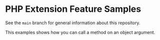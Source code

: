 # PHP Extension Feature Samples

See the `main` branch for general information about this repository.

This examples shows how you can call a method on an object argument.